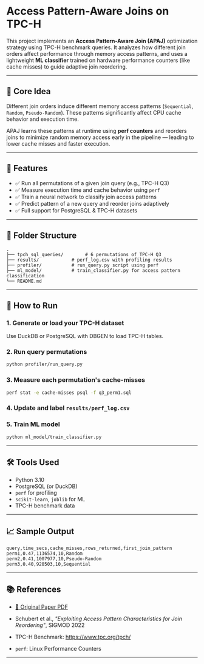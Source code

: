 
# Access Pattern-Aware Joins on TPC-H

This project implements an **Access Pattern-Aware Join (APAJ)** optimization strategy using TPC-H benchmark queries. It analyzes how different join orders affect performance through memory access patterns, and uses a lightweight **ML classifier** trained on hardware performance counters (like cache misses) to guide adaptive join reordering.

---

## 🧠 Core Idea

Different join orders induce different memory access patterns (`Sequential`, `Random`, `Pseudo-Random`). These patterns significantly affect CPU cache behavior and execution time.

APAJ learns these patterns at runtime using **perf counters** and reorders joins to minimize random memory access early in the pipeline — leading to lower cache misses and faster execution.

---

## 🔬 Features

- ✅ Run all permutations of a given join query (e.g., TPC-H Q3)
- ✅ Measure execution time and cache behavior using `perf`
- ✅ Train a neural network to classify join access patterns
- ✅ Predict pattern of a new query and reorder joins adaptively
- ✅ Full support for PostgreSQL & TPC-H datasets

---

## 📁 Folder Structure

```
.
├── tpch_sql_queries/        # 6 permutations of TPC-H Q3
├── results/            # perf_log.csv with profiling results
├── profiler/           # run_query.py script using perf
├── ml_model/           # train_classifier.py for access pattern classification
└── README.md
```

---

## 🚀 How to Run

### 1. Generate or load your TPC-H dataset
Use DuckDB or PostgreSQL with DBGEN to load TPC-H tables.

### 2. Run query permutations
```bash
python profiler/run_query.py
```

### 3. Measure each permutation's cache-misses
```bash
perf stat -e cache-misses psql -f q3_perm1.sql
```

### 4. Update and label `results/perf_log.csv`

### 5. Train ML model
```bash
python ml_model/train_classifier.py
```

---

## 🛠 Tools Used

- Python 3.10
- PostgreSQL (or DuckDB)
- `perf` for profiling
- `scikit-learn`, `joblib` for ML
- TPC-H benchmark data

---

## 📈 Sample Output

```csv
query,time_secs,cache_misses,rows_returned,first_join_pattern
perm1,0.47,1136574,10,Random
perm2,0.41,1007977,10,Pseudo-Random
perm3,0.40,920503,10,Sequential
```

---

## 📚 References

- [📄 Original Paper PDF](resource/apaj.pdf)

- Schubert et al., *"Exploiting Access Pattern Characteristics for Join Reordering"*, SIGMOD 2022
- TPC-H Benchmark: https://www.tpc.org/tpch/
- `perf`: Linux Performance Counters

---
